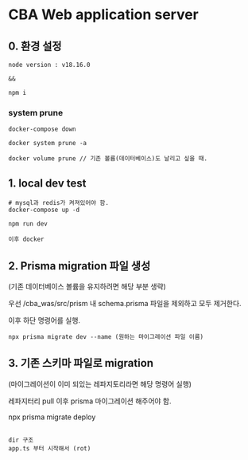 # CBA Web application server

## 0. 환경 설정
```
node version : v18.16.0

&&

npm i
```

### system prune
```
docker-compose down

docker system prune -a

docker volume prune // 기존 볼륨(데이터베이스)도 날리고 싶을 때.
```

## 1. local dev test
```
# mysql과 redis가 켜져있어야 함.
docker-compose up -d

npm run dev

이후 docker
```

## 2. Prisma migration 파일 생성

(기존 데이터베이스 볼륨을 유지하려면 해당 부분 생략)

우선 /cba_was/src/prism 내 schema.prisma 파일을 제외하고 모두 제거한다.

이후 하단 명령어를 실행.


```
npx prisma migrate dev --name (원하는 마이그레이션 파일 이름)
```

## 3. 기존 스키마 파일로 migration

(마이그레이션이 이미 되있는 레파지토리라면 해당 명령어 실행)

레파지터리 pull 이후 prisma 마이그레이션 해주어야 함.

npx prisma migrate deploy
```

dir 구조
app.ts 부터 시작해서 (rot)